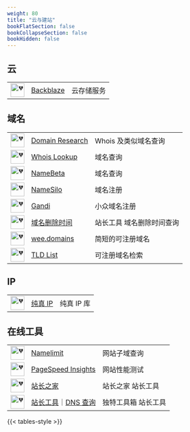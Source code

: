 ```yaml
---
weight: 80
title: "云与建站"
bookFlatSection: false
bookCollapseSection: false
bookHidden: false
---
```




## 云

|  |  |  |
| :----: | ---- | ---- |
| <img loading="lazy" width="32px" alt="💔" src="https://favicon.im/www.backblaze.com"> | [Backblaze](https://www.backblaze.com) | 云存储服务 |

## 域名

|  |  |  |
| :----: | ---- | ---- |
| <img loading="lazy" width="32px" alt="💔" src="https://favicon.im/domainr.com"> | [Domain Research](https://domainr.com/) | Whois 及类似域名查询 |
| <img loading="lazy" width="32px" alt="💔" src="https://favicon.im/whois.domaintools.com"> | [Whois Lookup](https://whois.domaintools.com/) | 域名查询 |
| <img loading="lazy" width="32px" alt="💔" src="https://favicon.im/namebeta.com"> | [NameBeta](https://namebeta.com/) | 域名查询 |
| <img loading="lazy" width="32px" alt="💔" src="https://favicon.im/www.namesilo.com"> | [NameSilo](https://www.namesilo.com/) | 域名注册 |
| <img loading="lazy" width="32px" alt="💔" src="https://favicon.im/www.gandi.net"> | [Gandi](https://gandi.net/) | 小众域名注册 |
| <img loading="lazy" width="32px" alt="💔" src="https://favicon.im/csstools.chinaz.com"> | [域名删除时间](https://tool.chinaz.com/DomainDel/) | 站长工具 域名删除时间查询 |
| <img loading="lazy" width="32px" alt="💔" src="https://favicon.im/wee.domains"> | [wee.domains](https://wee.domains/) | 简短的可注册域名 |
| <img loading="lazy" width="32px" alt="💔" src="https://favicon.im/tld-list.com"> | [TLD List](https://tld-list.com/) | 可注册域名检索 |

## IP

|  |  |  |
| :----: | ---- | ---- |
| <img loading="lazy" width="32px" alt="💔" src="https://favicon.im/cz88.net"> | [纯真 IP](https://update.cz88.net/favicon.ico) | 纯真 IP 库 |

## 在线工具

|  |  |  |
| :----: | ---- | ---- |
| <img loading="lazy" width="32px" alt="💔" src="https://favicon.im/namelimit.com"> | [Namelimit](https://namelimit.com/subdomain/) | 网站子域查询 |
| <img loading="lazy" width="32px" alt="💔" src="https://favicon.im/pagespeed.web.dev"> | [PageSpeed Insights](https://pagespeed.web.dev/) | 网站性能测试 |
| <img loading="lazy" width="32px" alt="💔" src="https://favicon.im/tools.chinaz.com"> | [站长之家](https://tool.chinaz.com/) | 站长之家 站长工具 |
| <img loading="lazy" width="32px" alt="💔" src="https://favicon.im/www.dute.org"> | [站长工具](https://www.dute.org/webmaster)<span class="oldline">｜</span>[DNS 查询](https://www.dute.org/dns) | 独特工具箱 站长工具 |

{{< tables-style >}}